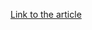 [Link to the article](https://www.welivesecurity.com/2022/04/12/industroyer2-industroyer-reloaded/)
